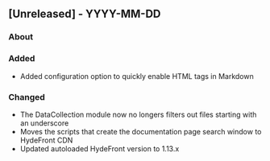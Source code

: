 ## [Unreleased] - YYYY-MM-DD

### About

### Added
- Added configuration option to quickly enable HTML tags in Markdown

### Changed
- The DataCollection module now no longers filters out files starting with an underscore
- Moves the scripts that create the documentation page search window to HydeFront CDN
- Updated autoloaded HydeFront version to 1.13.x


